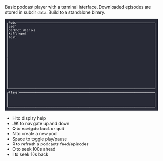 Basic podcast player with a terminal interface. Downloaded episodes are stored in subdir `data`.
Build to a standalone binary.

![fred_podplayer_tui](https://github.com/fredlb/fred_podplayer_tui/blob/main/screenshots/podplayer.gif?raw=true)

* H to display help
* J/K to navigate up and down
* Q to navigate back or quit
* N to create a new pod
* Space to toggle play/pause
* R to refresh a podcasts feed/episodes
* O to seek 100s ahead
* I to seek 10s back

